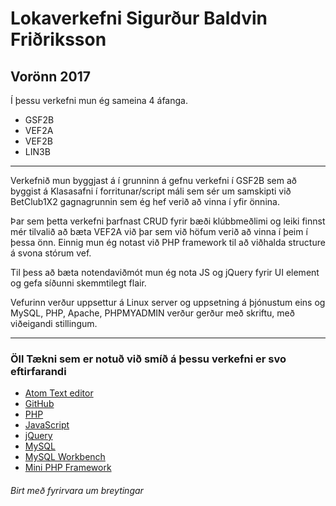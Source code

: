 # Lokaverkefni Sigurður Baldvin Friðriksson
## Vorönn 2017

Í þessu verkefni mun ég sameina 4 áfanga.
* GSF2B
* VEF2A
* VEF2B
* LIN3B
---
Verkefnið mun byggjast á í grunninn á gefnu verkefni í GSF2B sem að byggist á Klasasafni í forritunar/script máli sem sér um samskipti við BetClub1X2 gagnagrunnin sem ég hef verið að vinna í yfir önnina.

Þar sem þetta verkefni þarfnast CRUD fyrir bæði klúbbmeðlimi og leiki finnst mér tilvalið að bæta VEF2A við þar sem við höfum verið að vinna í þeim í þessa önn. Einnig mun ég notast við PHP framework til að viðhalda structure á svona stórum vef.

Til þess að bæta notendaviðmót mun ég nota JS og jQuery fyrir UI element og gefa síðunni skemmtilegt flair.

Vefurinn verður uppsettur á Linux server og uppsetning á þjónustum eins og MySQL, PHP, Apache, PHPMYADMIN verður gerður með skriftu, með viðeigandi stillingum.

---
### Öll Tækni sem er notuð við smíð á þessu verkefni er svo eftirfarandi
* [Atom Text editor](https://atom.io)
* [GitHub](https://github.com)
* [PHP](http://php.net)
* [JavaScript](https://www.javascript.com/)
* [jQuery](http://jquery.com)
* [MySQL](https://www.mysql.com/)
* [MySQL Workbench](https://www.mysql.com/products/workbench/)
* [Mini PHP Framework](https://github.com/panique/mini)

###### Birt með fyrirvara um breytingar
